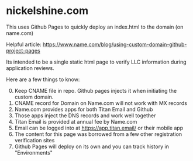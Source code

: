 # nickelshine.com

This uses Github Pages to quickly deploy an index.html to the domain (on name.com)

Helpful article: https://www.name.com/blog/using-custom-domain-github-project-pages

Its intended to be a single static html page to verify LLC information during application reviews.

Here are a few things to know:

0. Keep CNAME file in repo. Github pages injects it when initiating the custom domain.
1. CNAME record for Domain on Name.com will not work with MX records
2. Name.com provides apps for both Titan Email and Github
3. Those apps inject the DNS records and work well together 
4. Titan Email is provided at annual fee by Name.com
5. Email can be logged into at https://app.titan.email/ or their mobile app
6. The content for this page was borrowed from a few other registration verification sites
7. Github Pages will deploy on its own and you can track history in "Environments"
